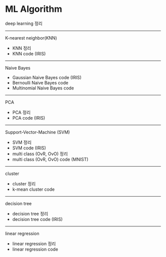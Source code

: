 # ML Algorithm

deep learning 정리

---

K-nearest neighbor(KNN)
- KNN 정리
- KNN code (IRIS)

---

Naive Bayes
- Gaussian Naive Bayes code (IRIS)
- Bernoulli Naive Bayes code
- Multinomial Naive Bayes code

---

PCA
- PCA 정리
- PCA code (IRIS)

---

Support-Vector-Machine (SVM)
- SVM 정리
- SVM code (IRIS)
- multi class (OvR, OvO) 정리
- multi class (OvR, OvO) code (MNIST)

---

cluster
- cluster 정리
- k-mean cluster code

---
decision tree
- decision tree 정리
- decision tree code (IRIS)

---

linear regression
- linear regression 정리
- linear regression code
